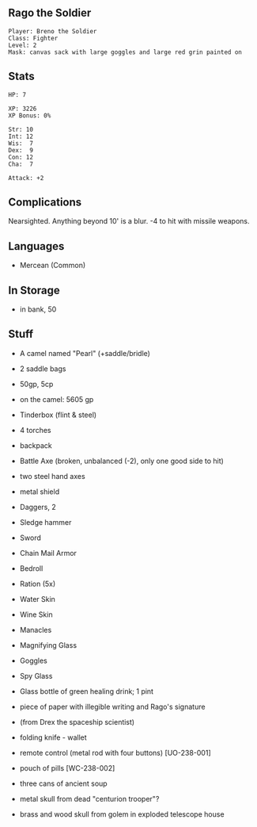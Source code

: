 
## Rago the Soldier

    Player: Breno the Soldier
    Class: Fighter
    Level: 2
    Mask: canvas sack with large goggles and large red grin painted on

## Stats

    HP: 7

    XP: 3226
    XP Bonus: 0%

    Str: 10
    Int: 12
    Wis:  7
    Dex:  9
    Con: 12
    Cha:  7

    Attack: +2

## Complications

Nearsighted.  Anything beyond 10' is a blur.  -4 to hit with missile weapons.

## Languages

- Mercean (Common)

## In Storage

* in bank, 50

## Stuff

* A camel named "Pearl" (+saddle/bridle)
* 2 saddle bags
* 50gp, 5cp

* on the camel: 5605 gp

* Tinderbox (flint & steel)
* 4 torches
* backpack
* Battle Axe (broken, unbalanced (-2), only one good side to hit)
* two steel hand axes
* metal shield
* Daggers, 2
* Sledge hammer
* Sword
* Chain Mail Armor
* Bedroll
* Ration (5x)
* Water Skin
* Wine Skin
* Manacles
* Magnifying Glass
* Goggles
* Spy Glass
* Glass bottle of green healing drink; 1 pint
* piece of paper with illegible writing and Rago's signature

* (from Drex the spaceship scientist)
 * folding knife - wallet
 * remote control (metal rod with four buttons) [UO-238-001]
 * pouch of pills [WC-238-002]
 * three cans of ancient soup
 * metal skull from dead "centurion trooper"?
* brass and wood skull from golem in exploded telescope house

